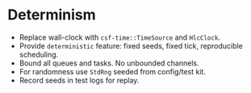 # Determinism

- Replace wall-clock with `csf-time::TimeSource` and `HlcClock`.
- Provide `deterministic` feature: fixed seeds, fixed tick, reproducible scheduling.
- Bound all queues and tasks. No unbounded channels.
- For randomness use `StdRng` seeded from config/test kit.
- Record seeds in test logs for replay.
